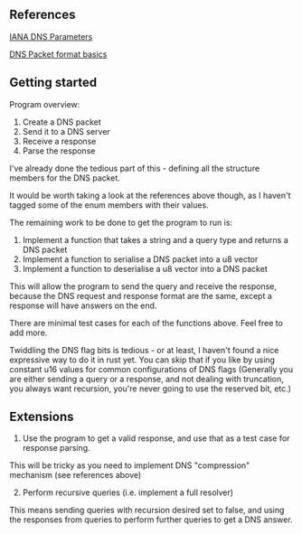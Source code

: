 ## References
[IANA DNS Parameters](https://www.iana.org/assignments/dns-parameters/dns-parameters.xhtml)

[DNS Packet format basics](https://mislove.org/teaching/cs4700/spring11/handouts/project1-primer.pdf)

## Getting started

Program overview:

1. Create a DNS packet
2. Send it to a DNS server
3. Receive a response
4. Parse the response

I've already done the tedious part of this - defining all the structure members for the DNS packet.

It would be worth taking a look at the references above though, as I haven't tagged some of the
enum members with their values.

The remaining work to be done to get the program to run is:

1. Implement a function that takes a string and a query type and returns a DNS packet
2. Implement a function to serialise a DNS packet into a u8 vector
3. Implement a function to deserialise a u8 vector into a DNS packet

This will allow the program to send the query and receive the response, because the DNS request and 
response format are the same, except a response will have answers on the end.

There are minimal test cases for each of the functions above. Feel free to add more.

Twiddling the DNS flag bits is tedious - or at least, I haven't found a nice expressive way to do
it in rust yet. You can skip that if you like by using constant u16 values for common configurations
of DNS flags (Generally you are either sending a query or a response, and not dealing with truncation, 
you always want recursion, you're never going to use the reserved bit, etc.)

## Extensions

1. Use the program to get a valid response, and use that as a test case for response parsing.

This will be tricky as you need to implement DNS "compression" mechanism (see references above)

2. Perform recursive queries (i.e. implement a full resolver)

This means sending queries with recursion desired set to false, and using the responses from
queries to perform further queries to get a DNS answer.